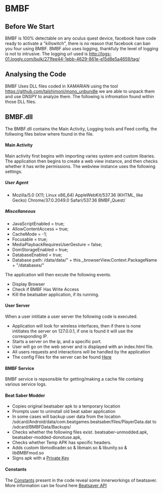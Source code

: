 # BMBF

## Before We Start
BMBF is 100% detectable on any oculus quest device, facebook have code ready to activate a "killswitch", there is no reason that facebook can ban you four using BMBF. BMBF also uses logging, thankfuly the level of logging is not to intrusive. The logging url used is http://logs-01.loggly.com/bulk/271fee44-1ebb-4629-861e-e15d8e5a4659/tag/


## Analysing the Code
BMBF Uses DLL files coded in XAMARIAN using the tool https://github.com/talshimoni/mono_unbundle we are able to unpack them and  use DNSPY to analyze them. The following is infromation found within those DLL files.

## BMBF.dll
The BMBF.dll contains the Main Activity, Logging tools and Feed config, the follwoing files below where found in the file.

#### Main Activity
Main activity first begins with importing varies system and custom libaries. The application then begins to create a web view instance, and then checks whether it has write permissions.  The webview instance uses the following settings.
##### User Agent
- Mozilla/5.0 (X11; Linux x86_64) AppleWebKit/537.36 (KHTML, like Gecko) Chrome/37.0.2049.0 Safari/537.36 BMBF_Quest/ 
##### Miscellaneous
- JavaScriptEnabled = true;
- AllowContentAccess = true;
- CacheMode = -1;
- Focusable = true;
- MediaPlaybackRequiresUserGesture = false;
- DomStorageEnabled = true;
- DatabaseEnabled = true;
- Database path: /data/data/" + this._browserView.Context.PackageName + "/databases/"

The application will then excute the following events.
- Display Browser
- Check if BMBF Has Write Access
- Kill the beatsaber application, if its running.
#### User Server
When a user intitiate a user server the following code is executed.
- Application will look for wireless interfaces, then if there is none intitiates the server on 127.0.0.1, if one is found it will use the corresponding IP.
- Starts a server on the ip, and a specific port.
- User will go on the web server and is displayed with an index.html file. 
- All users requests and interactions will be handled by the application
- The config Files for the server can be found [Here](Config.md)
#### BMBF Service
BMBF service is repsonsible for getting/making a cache file containg various service logs.
#### Beat Saber Modder
- Copies original beatsaber apk to a temporary location
- Prompts user to uninstall old beat saber application
- In some cases will backup user data from the location /sdcard/Android/data/com.beatgames.beatsaber/files/PlayerData.dat to /sdcard/BMBFData/Backups/
- Checks whether the following files exist. beatsaber-unmodded.apk, beatsaber-modded-donotuse.apk, 
- Checks whether Temp APK has specific headers. 
- Adds custom libmodloader.so & libmain.so & libunity.so & libBMBFmod.so
- Signs apk with a [Private Key](cert.md)
#### Constants
The [Constants](constants) present in the code reveal some innerworkings of beatsaver. More information can be found here [Beatsaver API](https://docs.beatsaver.com/)
